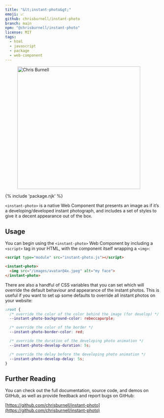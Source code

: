 ```yaml
---
title: "&lt;instant-photo&gt;"
emoji: 📈
github: chrisburnell/instant-photo
branch: main
npm: "@chrisburnell/instant-photo"
license: MIT
tags:
  - html
  - javascript
  - package
  - web-component
---
```


<figure>
    <instant-photo>
        <img alt="Chris Burnell" class=" [ shadow ] [ canada ] " src="/images/avatar@4x.jpeg" width="400" height="400">
    </instant-photo>
</figure>

{% include 'package.njk' %}

<code>&lt;instant-photo&gt;</code> is a native Web Component that presents an image as if it’s a developing/developed instant photograph, and includes a set of styles to give it a decent appearance out of the box.

## Usage

You can begin using the <code>&lt;instant-photo&gt;</code> Web Component by including a <code>&lt;script&gt;</code> tag in your HTML, with the component itself wrapping a <code>&lt;img&gt;</code>:

```html
<script type="module" src="instant-photo.js"></script>

<instant-photo>
  <img src="/images/avatar@4x.jpeg" alt="my face">
</instant-photo>
```

There are also a handful of CSS variables that you can set which will override the default behaviour and appearance of the instant photos. This is useful if you want to set up some defaults to override all instant photos on your website:

```css
:root {
  /* override the color of the color behind the image (for develop) */
  --instant-photo-background-color: rebeccapurple;

  /* override the color of the border */
  --instant-photo-border-color: red;

  /* override the duration of the developing photo animation */
  --instant-photo-develop-duration: 5s;

  /* override the delay before the developing photo animation */
  --instant-photo-develop-delay: 5s;
}
```

## Further Reading

You can check out the full documentation, source code, and demos on GitHub, as well as provide feedback and report bugs on GitHub:

[https://github.com/chrisburnell/instant-photo](https://github.com/chrisburnell/instant-photo)
